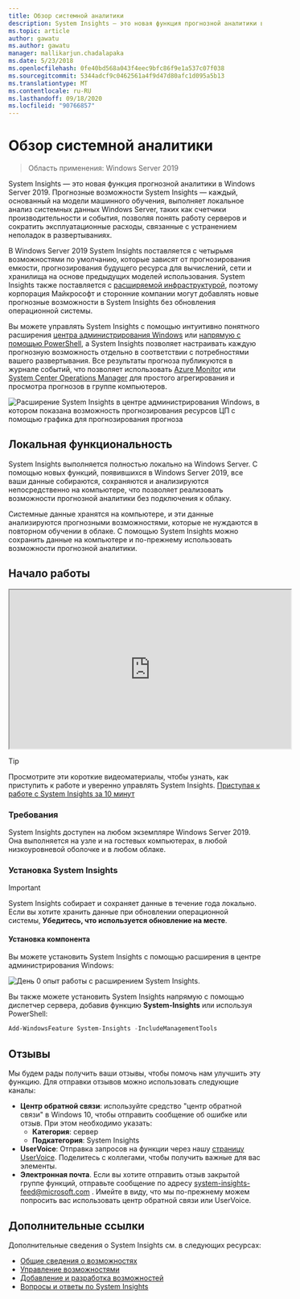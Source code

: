 ```yaml
---
title: Обзор системной аналитики
description: System Insights — это новая функция прогнозной аналитики в Windows Server 2019. Прогнозные возможности System Insights — каждый, основанный на модели машинного обучения, выполняет локальное анализ системных данных Windows Server, таких как счетчики производительности и события, позволяя понять работу серверов и сократить эксплуатационные расходы, связанные с устранением неполадок в развертываниях.
ms.topic: article
author: gawatu
ms.author: gawatu
manager: mallikarjun.chadalapaka
ms.date: 5/23/2018
ms.openlocfilehash: 0fe40bd568a043f4eec9bfc86f9e1a537c07f038
ms.sourcegitcommit: 5344adcf9c0462561a4f9d47d80afc1d095a5b13
ms.translationtype: MT
ms.contentlocale: ru-RU
ms.lasthandoff: 09/18/2020
ms.locfileid: "90766857"
---
```

# <a name="system-insights-overview"></a>Обзор системной аналитики

>Область применения: Windows Server 2019

System Insights — это новая функция прогнозной аналитики в Windows Server 2019. Прогнозные возможности System Insights — каждый, основанный на модели машинного обучения, выполняет локальное анализ системных данных Windows Server, таких как счетчики производительности и события, позволяя понять работу серверов и сократить эксплуатационные расходы, связанные с устранением неполадок в развертываниях.

В Windows Server 2019 System Insights поставляется с четырьмя возможностями по умолчанию, которые зависят от прогнозирования емкости, прогнозирования будущего ресурса для вычислений, сети и хранилища на основе предыдущих моделей использования. System Insights также поставляется с [расширяемой инфраструктурой](adding-and-developing-capabilities.md), поэтому корпорация Майкрософт и сторонние компании могут добавлять новые прогнозные возможности в System Insights без обновления операционной системы.

Вы можете управлять System Insights с помощью интуитивно понятного расширения [центра администрирования Windows](../windows-admin-center/overview.md) или [напрямую с помощью PowerShell](/powershell/module/systeminsights/), а System Insights позволяет настраивать каждую прогнозную возможность отдельно в соответствии с потребностями вашего развертывания. Все результаты прогноза публикуются в журнале событий, что позволяет использовать [Azure Monitor](https://azure.microsoft.com/services/monitor/) или [System Center Operations Manager](/system-center/scom/welcome?view=sc-om-1807) для простого агрегирования и просмотра прогнозов в группе компьютеров.

![Расширение System Insights в центре администрирования Windows, в котором показана возможность прогнозирования ресурсов ЦП с помощью графика для прогнозирования прогноза](media/cpu-forecast-2.png)

## <a name="local-functionality"></a>Локальная функциональность
System Insights выполняется полностью локально на Windows Server. С помощью новых функций, появившихся в Windows Server 2019, все ваши данные собираются, сохраняются и анализируются непосредственно на компьютере, что позволяет реализовать возможности прогнозной аналитики без подключения к облаку.

Системные данные хранятся на компьютере, и эти данные анализируются прогнозными возможностями, которые не нуждаются в повторном обучении в облаке. С помощью System Insights можно сохранить данные на компьютере и по-прежнему использовать возможности прогнозной аналитики.

## <a name="get-started"></a>Начало работы

<iframe src=https://www.youtube-nocookie.com/embed/AJxQkx5WSaA width=560 height=315 allowfullscreen></iframe>

>[!TIP]
>Просмотрите эти короткие видеоматериалы, чтобы узнать, как приступить к работе и уверенно управлять System Insights. [Приступая к работе с System Insights за 10 минут](https://blogs.technet.microsoft.com/filecab/2018/07/24/getting-started-with-system-insights-in-10-minutes/)

### <a name="requirements"></a>Требования
System Insights доступен на любом экземпляре Windows Server 2019. Она выполняется на узле и на гостевых компьютерах, в любой низкоуровневой оболочке и в любом облаке.

### <a name="install-system-insights"></a>Установка System Insights
>[!IMPORTANT]
>System Insights собирает и сохраняет данные в течение года локально. Если вы хотите хранить данные при обновлении операционной системы, **Убедитесь, что используется обновление на месте**.

#### <a name="install-the-feature"></a>Установка компонента
Вы можете установить System Insights с помощью расширения в центре администрирования Windows:

![День 0 опыт работы с расширением System Insights.](media/day-0-2.png)

Вы также можете установить System Insights напрямую с помощью диспетчер сервера, добавив функцию **System-Insights** или используя PowerShell:

```PowerShell
Add-WindowsFeature System-Insights -IncludeManagementTools
```

## <a name="provide-feedback"></a>Отзывы
Мы будем рады получить ваши отзывы, чтобы помочь нам улучшить эту функцию. Для отправки отзывов можно использовать следующие каналы:
- **Центр обратной связи**: используйте средство "центр обратной связи" в Windows 10, чтобы отправить сообщение об ошибке или отзыв. При этом необходимо указать:
    - **Категория**: сервер
    - **Подкатегория**: System Insights
- **UserVoice**: Отправка запросов на функции через нашу [страницу UserVoice](https://windowsserver.uservoice.com/forums/295071-management-tools). Поделитесь с коллегами, чтобы получить важные для вас элементы.
- **Электронная почта**. Если вы хотите отправить отзыв закрытой группе функций, отправьте сообщение по адресу system-insights-feed@microsoft.com . Имейте в виду, что мы по-прежнему можем попросить вас использовать центр обратной связи или UserVoice.

## <a name="additional-references"></a>Дополнительные ссылки
Дополнительные сведения о System Insights см. в следующих ресурсах:

- [Общие сведения о возможностях](understanding-capabilities.md)
- [Управление возможностями](managing-capabilities.md)
- [Добавление и разработка возможностей](adding-and-developing-capabilities.md)
- [Вопросы и ответы по System Insights](faq.md)
